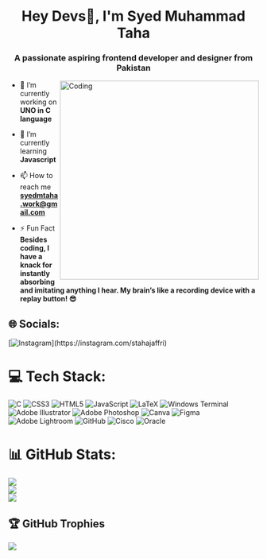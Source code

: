 <h1 align="center">Hey Devs👋, I'm Syed Muhammad Taha</h1>
<h3 align="center">A passionate aspiring frontend developer and designer from Pakistan</h3>
<img align="right" alt="Coding" width="400" src="https://user-images.githubusercontent.com/74038190/219923809-b86dc415-a0c2-4a38-bc88-ad6cf06395a8.gif">

- 🔭 I’m currently working on **UNO in C language**

- 🌱 I’m currently learning **Javascript**

- 📫 How to reach me **syedmtaha.work@gmail.com**

- ⚡ Fun Fact **Besides coding, I have a knack for instantly absorbing and imitating anything I hear. My brain’s like a recording device with a replay button! 😎**

## 🌐 Socials:
[![Instagram]([https://img.shields.io/badge/Instagram-%23E4405F.svg?logo=Instagram&logoColor=white](https://user-images.githubusercontent.com/74038190/235294013-a33e5c43-a01c-43f6-b44d-a406d8b4ab75.gif))](https://instagram.com/stahajaffri) 

# 💻 Tech Stack:
![C](https://img.shields.io/badge/c-%2300599C.svg?style=for-the-badge&logo=c&logoColor=white) ![CSS3](https://img.shields.io/badge/css3-%231572B6.svg?style=for-the-badge&logo=css3&logoColor=white) ![HTML5](https://img.shields.io/badge/html5-%23E34F26.svg?style=for-the-badge&logo=html5&logoColor=white) ![JavaScript](https://img.shields.io/badge/javascript-%23323330.svg?style=for-the-badge&logo=javascript&logoColor=%23F7DF1E) ![LaTeX](https://img.shields.io/badge/latex-%23008080.svg?style=for-the-badge&logo=latex&logoColor=white) ![Windows Terminal](https://img.shields.io/badge/Windows%20Terminal-%234D4D4D.svg?style=for-the-badge&logo=windows-terminal&logoColor=white) ![Adobe Illustrator](https://img.shields.io/badge/adobe%20illustrator-%23FF9A00.svg?style=for-the-badge&logo=adobe%20illustrator&logoColor=white) ![Adobe Photoshop](https://img.shields.io/badge/adobe%20photoshop-%2331A8FF.svg?style=for-the-badge&logo=adobe%20photoshop&logoColor=white) ![Canva](https://img.shields.io/badge/Canva-%2300C4CC.svg?style=for-the-badge&logo=Canva&logoColor=white) ![Figma](https://img.shields.io/badge/figma-%23F24E1E.svg?style=for-the-badge&logo=figma&logoColor=white) ![Adobe Lightroom](https://img.shields.io/badge/Adobe%20Lightroom-31A8FF.svg?style=for-the-badge&logo=Adobe%20Lightroom&logoColor=white) ![GitHub](https://img.shields.io/badge/github-%23121011.svg?style=for-the-badge&logo=github&logoColor=white) ![Cisco](https://img.shields.io/badge/cisco-%23049fd9.svg?style=for-the-badge&logo=cisco&logoColor=black) ![Oracle](https://img.shields.io/badge/Oracle-F80000?style=for-the-badge&logo=oracle&logoColor=white)
# 📊 GitHub Stats:
![](https://github-readme-stats.vercel.app/api?username=tahajaffri&theme=dark&hide_border=false&include_all_commits=false&count_private=false)<br/>
![](https://github-readme-streak-stats.herokuapp.com/?user=tahajaffri&theme=dark&hide_border=false)<br/>
![](https://github-readme-stats.vercel.app/api/top-langs/?username=tahajaffri&theme=dark&hide_border=false&include_all_commits=false&count_private=false&layout=compact)

## 🏆 GitHub Trophies
![](https://github-profile-trophy.vercel.app/?username=tahajaffri&theme=radical&no-frame=false&no-bg=true&margin-w=4)
